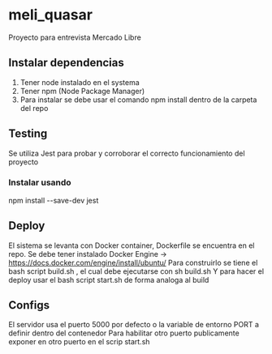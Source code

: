 # meli_quasar
Proyecto para entrevista Mercado Libre

## Instalar dependencias
1. Tener node instalado en el systema
2. Tener npm (Node Package Manager) 
3. Para instalar se debe usar el comando npm install dentro de la carpeta del repo

## Testing
Se utiliza Jest para probar y corroborar el correcto funcionamiento del proyecto 
### Instalar usando 
npm install --save-dev jest

## Deploy
El sistema se levanta con Docker container, Dockerfile se encuentra en el repo.
Se debe tener instalado Docker Engine -> https://docs.docker.com/engine/install/ubuntu/
Para construirlo se tiene el bash script build.sh , el cual debe ejecutarse con sh build.sh 
Y para hacer el deploy usar el bash script start.sh de forma analoga al build

## Configs
El servidor usa el puerto 5000 por defecto o la variable de entorno PORT a definir dentro del contenedor
Para habilitar otro puerto publicamente exponer en otro puerto en el scrip start.sh 
